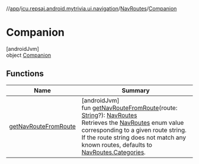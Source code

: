 //[app](../../../../index.md)/[icu.repsaj.android.mytrivia.ui.navigation](../../index.md)/[NavRoutes](../index.md)/[Companion](index.md)

# Companion

[androidJvm]\
object [Companion](index.md)

## Functions

| Name                                                | Summary                                                                                                                                                                                                                                                                                                                                                                                                   |
|-----------------------------------------------------|-----------------------------------------------------------------------------------------------------------------------------------------------------------------------------------------------------------------------------------------------------------------------------------------------------------------------------------------------------------------------------------------------------------|
| [getNavRouteFromRoute](get-nav-route-from-route.md) | [androidJvm]<br>fun [getNavRouteFromRoute](get-nav-route-from-route.md)(route: [String](https://kotlinlang.org/api/latest/jvm/stdlib/kotlin/-string/index.html)?): [NavRoutes](../index.md)<br>Retrieves the [NavRoutes](../index.md) enum value corresponding to a given route string. If the route string does not match any known routes, defaults to [NavRoutes.Categories](../-categories/index.md). |
